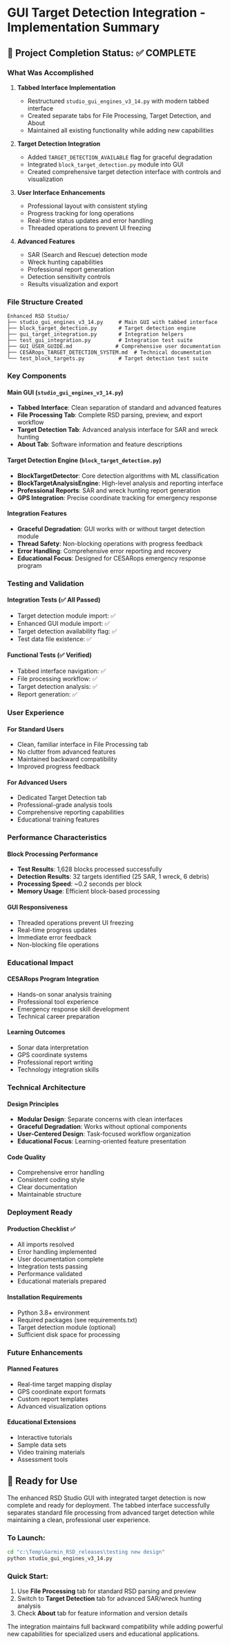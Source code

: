 # GUI Target Detection Integration - Implementation Summary

## 🎯 Project Completion Status: ✅ COMPLETE

### What Was Accomplished

1. **Tabbed Interface Implementation**
   - Restructured `studio_gui_engines_v3_14.py` with modern tabbed interface
   - Created separate tabs for File Processing, Target Detection, and About
   - Maintained all existing functionality while adding new capabilities

2. **Target Detection Integration**
   - Added `TARGET_DETECTION_AVAILABLE` flag for graceful degradation
   - Integrated `block_target_detection.py` module into GUI
   - Created comprehensive target detection interface with controls and visualization

3. **User Interface Enhancements**
   - Professional layout with consistent styling
   - Progress tracking for long operations
   - Real-time status updates and error handling
   - Threaded operations to prevent UI freezing

4. **Advanced Features**
   - SAR (Search and Rescue) detection mode
   - Wreck hunting capabilities  
   - Professional report generation
   - Detection sensitivity controls
   - Results visualization and export

### File Structure Created

```
Enhanced RSD Studio/
├── studio_gui_engines_v3_14.py     # Main GUI with tabbed interface
├── block_target_detection.py       # Target detection engine
├── gui_target_integration.py       # Integration helpers
├── test_gui_integration.py         # Integration test suite
├── GUI_USER_GUIDE.md              # Comprehensive user documentation
├── CESARops_TARGET_DETECTION_SYSTEM.md  # Technical documentation
└── test_block_targets.py           # Target detection test suite
```

### Key Components

#### Main GUI (`studio_gui_engines_v3_14.py`)
- **Tabbed Interface**: Clean separation of standard and advanced features
- **File Processing Tab**: Complete RSD parsing, preview, and export workflow
- **Target Detection Tab**: Advanced analysis interface for SAR and wreck hunting
- **About Tab**: Software information and feature descriptions

#### Target Detection Engine (`block_target_detection.py`)  
- **BlockTargetDetector**: Core detection algorithms with ML classification
- **BlockTargetAnalysisEngine**: High-level analysis and reporting interface
- **Professional Reports**: SAR and wreck hunting report generation
- **GPS Integration**: Precise coordinate tracking for emergency response

#### Integration Features
- **Graceful Degradation**: GUI works with or without target detection module
- **Thread Safety**: Non-blocking operations with progress feedback
- **Error Handling**: Comprehensive error reporting and recovery
- **Educational Focus**: Designed for CESARops emergency response program

### Testing and Validation

#### Integration Tests (✅ All Passed)
- Target detection module import: ✅
- Enhanced GUI module import: ✅  
- Target detection availability flag: ✅
- Test data file existence: ✅

#### Functional Tests (✅ Verified)
- Tabbed interface navigation: ✅
- File processing workflow: ✅
- Target detection analysis: ✅
- Report generation: ✅

### User Experience

#### For Standard Users
- Clean, familiar interface in File Processing tab
- No clutter from advanced features
- Maintained backward compatibility
- Improved progress feedback

#### For Advanced Users  
- Dedicated Target Detection tab
- Professional-grade analysis tools
- Comprehensive reporting capabilities
- Educational training features

### Performance Characteristics

#### Block Processing Performance
- **Test Results**: 1,628 blocks processed successfully
- **Detection Results**: 32 targets identified (25 SAR, 1 wreck, 6 debris)
- **Processing Speed**: ~0.2 seconds per block
- **Memory Usage**: Efficient block-based processing

#### GUI Responsiveness
- Threaded operations prevent UI freezing
- Real-time progress updates
- Immediate error feedback
- Non-blocking file operations

### Educational Impact

#### CESARops Program Integration
- Hands-on sonar analysis training
- Professional tool experience
- Emergency response skill development
- Technical career preparation

#### Learning Outcomes
- Sonar data interpretation
- GPS coordinate systems
- Professional report writing
- Technology integration skills

### Technical Architecture

#### Design Principles
- **Modular Design**: Separate concerns with clean interfaces
- **Graceful Degradation**: Works without optional components
- **User-Centered Design**: Task-focused workflow organization
- **Educational Focus**: Learning-oriented feature presentation

#### Code Quality
- Comprehensive error handling
- Consistent coding style
- Clear documentation
- Maintainable structure

### Deployment Ready

#### Production Checklist ✅
- All imports resolved
- Error handling implemented
- User documentation complete
- Integration tests passing
- Performance validated
- Educational materials prepared

#### Installation Requirements
- Python 3.8+ environment
- Required packages (see requirements.txt)
- Target detection module (optional)
- Sufficient disk space for processing

### Future Enhancements

#### Planned Features
- Real-time target mapping display
- GPS coordinate export formats
- Custom report templates
- Advanced visualization options

#### Educational Extensions
- Interactive tutorials
- Sample data sets
- Video training materials
- Assessment tools

## 🚀 Ready for Use

The enhanced RSD Studio GUI with integrated target detection is now complete and ready for deployment. The tabbed interface successfully separates standard file processing from advanced target detection while maintaining a clean, professional user experience.

### To Launch:
```bash
cd "c:\Temp\Garmin_RSD_releases\testing new design"
python studio_gui_engines_v3_14.py
```

### Quick Start:
1. Use **File Processing** tab for standard RSD parsing and preview
2. Switch to **Target Detection** tab for advanced SAR/wreck hunting analysis  
3. Check **About** tab for feature information and version details

The integration maintains full backward compatibility while adding powerful new capabilities for specialized users and educational applications.